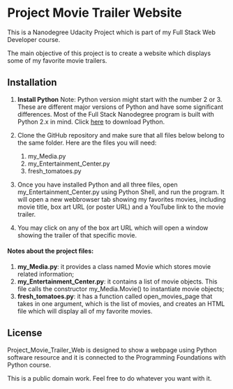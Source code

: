 # Project Movie Trailer Website
 This is a Nanodegree Udacity Project which is part of my Full Stack Web Developer course.
 
 The main objective of this project is to create a website which displays some of my favorite movie trailers.

## Installation
1. **Install Python**
	Note: Python version might start with the number 2 or 3. These are different major versions of Python and have some significant differences. Most of the Full Stack Nanodegree program is built with Python 2.x in mind.
	Click [here](https://www.python.org/downloads/) to download Python. 
 
2. Clone the GitHub repository and make sure that all files below belong to the same folder. Here are the files you will need:
    1. my_Media.py
    2. my_Entertainment_Center.py
    3. fresh_tomatoes.py
    
3. Once you have installed Python and all three files, open my_Entertainment_Center.py using Python Shell, and run the program. It will open a new webbrowser tab showing my favorites movies, including movie title, box art URL (or poster URL) and a YouTube link to the movie trailer.

4. You may click on any of the box art URL which will open a window showing the trailer of that specific movie. 

#### Notes about the project files:

1. **my_Media.py**: it provides a class named Movie which stores movie related information;
2. **my_Entertainment_Center.py**: it contains a list of movie objects. This file calls the constructor my_Media.Movie() to instantiate movie objects;
3. **fresh_tomatoes.py**: it has a function called open_movies_page that takes in one argument, which is the list of movies, and creates an HTML file which will display all of my favorite movies.

## License
Project_Movie_Trailer_Web is designed to show a webpage using Python software resource and it is connected to the Programming Foundations with Python course.
 
This is a public domain work. Feel free to do whatever you want with it.
